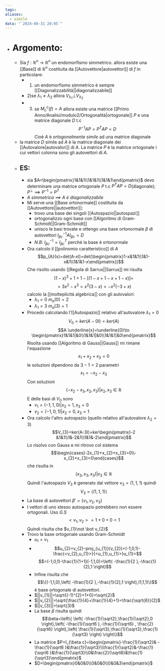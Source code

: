 ```yaml
---
tags: 
aliases:
  - simile
data: "`2024-08-31 20:05`"
---
```

- # Argomento:
	- Sia $f:\mathbb{R}^{n} \to \mathbb{R}^{n}$ un endomorfismo simmetrico. allora esiste una [[Base]] di $\mathbb{R}^{n}$ costituita da [[Autovettore|autovettori]] di $f$ in particolare:
		- 1) un endomorfismo simmetrico è sempre [[Diagonalizzabilità||diagonalizzabile]]
		- 2)se $\lambda_{1}\ne \lambda_{2}$ allora $V_{\lambda_{1}}\bot V_{\lambda_{2}}$
		- 3) se $M_{c}^{c}(f)=A$ allora esiste una matrice [[Primo Anno/Analisi/modulo2/Ortogonalità|ortogonale]] $P$ e una matrice diagonale $D$ t.c$$P^{-1}AP=P^{T}AP=D$$Cioè $A$ è _ortogonalmente simile_ ad una matrice diagonale
	- la matrice $D$ simile ad $A$ è la matrice diagonale dei [[Autovalore|autovalori]] di $A$. La matrice $P$ è la matrice ortogonale i cui vettori colonna sono gli autovettori di $A$.
	- ## ES:
		- sia $A=\begin{pmatrix}1&1&1\\1&1&1\\1&1&1\end{pmatrix}$ devo determinare una matrice ortogonale $P$ t.c $P^{T}AP=D$(diagonale); $P^{\bot}\implies P^{-1}=P^{T}$
		- _$A$ simmetrica $\implies$ $A$ è diagonalizzabile_
		- Mi serve una [[Base ortonormale]] costituita da [[Autovettore||autovettori]]:
			- trovo una base dei singoli [[Autospazio||autospazi]] 
			- ortogonalizzo ogni base con [[Algoritmo di Gram-Schmidt||Gram-Schmidt]] 
			- unisco le basi trovate e ottengo una base ortonormale $\beta$ di autovettori $I_{\beta c}^{-1}AI_{\beta c}=D$   
			- _N.B_: $I_{\beta c}^{-1}=I_{\beta c}^{T}$ perché la base è ortonormale 
		- Ora calcolo il [[polinomio caratteristico]] di $A$ $$p_{A}(x)=det(A-xI)=det(\begin{pmatrix}1-x&1&1\\1&1-x&1\\1&1&1-x\end{pmatrix})$$Che risolto usando [[Regola di Sarrus||Sarrus]] mi risulta $$(1-x)^{3}+1+1-[(1-x+1-x+1-x)]=$$$$=3x^{2}-x^{3}=x^{2}(3-x)=-x^{2}(-3+x)$$calcolo la [[molteplicità algebrica]] con gli autovalori:
			- $\lambda_{1}=0$  $m_{a}(0)=2$
			- $\lambda_{1}=3$  $m_{a}(3)=1$
		- Procedo calcolando l'[[Autospazio]] relativo all'autovalore $\lambda_{1}=0$$$V_{0}=ker(A-0I)=ker(A)$$$$A \underline{x}=\underline{0}\to \begin{pmatrix}1&1&1|&0\\1&1&1|&0\\1&1&1|&0\end{pmatrix}$$Risolta usando [[Algoritmo di Gauss||Gauss]] mi rimane l'equazione $$x_{1}+x_{2}+x_{3}=0$$ le soluzioni dipendono da $3-1=2$ parametri $$x_{1}=-x_{2}-x_{3}$$ Con soluzioni $$(-x_{2}-x_{3},x_{2},x_{3})|x_{2},x_{3}\in \mathbb{R}$$ E delle basi di $V_{0}$ sono 
			- $v_{1}=(-1,1,0)|x_{2}=1,x_{3}=0$ 
			- $v_{2}=(-1,0,1)|x_{2}=0,x_{3}=1$ 
		- Ora calcolo l'altro autospazio (quello relativo all'autovalore $\lambda_2=3$)$$V_{3}=ker(A-3I)=ker\begin{pmatrix}-2 &1&1\\1&-2&1\\1&1&-2\end{pmatrix}$$Lo risolvo con Gauss e mi ritrovo col sistema $$\begin{cases}-2x_{1}+x_{2}+x_{3}=0\\-x_{2}+x_{3}=0\end{cases}$$che risulta in $$(x_{3},x_{3},x_{3})|x_{3}\in \mathbb{R}$$Quindi l'autospazio $V_{3}$ è generato dal vettore $v_{3}=(1,1,1)$ quindi $$V_{3}=\langle{(1,1,1)}\rangle$$
		- La base di autovettori $\beta'=\{v_{1},v_{2},v_{3}\}$
		- I vettori di uno stesso autospazio potrebbero non essere ortogonali. Uso _G.S_$$<v_{1},v_{2}>=1+0+0=1$$Quindi risulta che $v_{1}\not \bot v_{2}$
		- Trovo la base ortogonale usando Gram-Schmidt 
			- $u_{1}=v_{1}$
			- $$u_{2}=v_{2}-proj_{u_{1}}(v_{2})=(-1,0,1)-\frac{<v_{2},u_{1}>}{<u_{1},u_{1}>}u_{1}=$$$$=(-1,0,1)-\frac{1}{1+1}(-1,1,0)=\left( -\frac{1}{2 },-\frac{1}{2},1 \right)$$
			- Infine risulta che$$\{(-1,1,0),\left( -\frac{1}{2 },-\frac{1}{2},1 \right),(1,1,1)\}$$è base ortogonale di autovettori.
			- $||v_{1}||=\sqrt{(-1)^{2}+1+0}=\sqrt{2}$
			- $||v_{2}||=\sqrt{\frac{1}{4}+\frac{1}{4}+1}=\frac{\sqrt{6}}{2}$
			- $||v_{3}||=\sqrt{3}$
			- La base $\beta$ risulta quindi $$\beta=\left\{ \left( -\frac{1}{\sqrt2},\frac{1}{\sqrt2},0 \right),\left( -\frac{1}{\sqrt6 },-\frac{1}{\sqrt6} , \frac{2}{\sqrt6} \right),\left( \frac{1}{\sqrt3},\frac{1}{\sqrt3},\frac{1}{\sqrt3} \right) \right\}$$
			- La matrice $P=I_{\beta c}=\begin{pmatrix}-\frac{1}{\sqrt2}& -\frac{1}{\sqrt6 }&\frac{1}{\sqrt3}\\\frac{1}{\sqrt2}&-\frac{1}{\sqrt6 }&\frac{1}{\sqrt3}\\0&\frac{2}{\sqrt6}&\frac{1}{\sqrt3}\end{pmatrix}$ 
			- $D=\begin{pmatrix}0&0&0\\0&0&0\\0&0&3\end{pmatrix}$ 
  